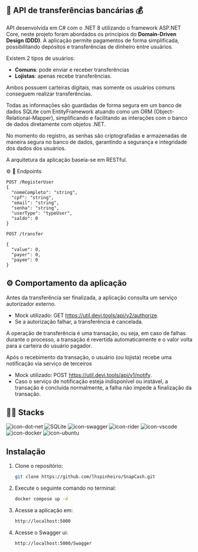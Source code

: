 ##  💸 API de transferências bancárias 💰

API desenvolvida em C# com o .NET 8 utilizando o framework ASP.NET Core, neste projeto foram abordados os princípios do **Domain-Driven Design (DDD)**.
A aplicação permite pagamentos de forma simplificada, possibilitando depósitos e transferências de dinheiro entre usuários. 

Existem 2 tipos de usuários: 
- **Comuns**: pode enviar e receber transferências
- **Lojistas**: apenas recebe transferências.

Ambos possuem carteiras digitais, mas somente os usuários comuns conseguem realizar transferências. 

Todas as informações são guardadas de forma segura em um banco de dados SQLite com EntityFramework atuando como um ORM (Object-Relational-Mapper), simplificando e facilitando as interações com o banco de dados diretamente com objetos .NET.

No momento do registro, as senhas são criptografadas e armazenadas de maneira segura no banco de dados, garantindo a segurança e integridade dos dados dos usuários.

A arquitetura da aplicação baseia-se em RESTful.

⚙️ 🔗 Endpoints

```
POST /RegisterUser
{
  "nomeCompleto": "string",
  "cpf": "string",
  "email": "string",
  "senha": "string",
  "userType": "typeUser",
  "saldo": 0
}

```

```
POST /transfer

{
  "value": 0,
  "payer": 0,
  "payee": 0
}
```

## ⚙️ Comportamento da aplicação 

Antes da transferência ser finalizada, a aplicação consulta um serviço autorizador externo.
- Mock utilizado: GET https://util.devi.tools/api/v2/authorize.
- Se a autorização falhar, a transferência é cancelada.

A operação de transferência é uma transação, ou seja, em caso de falhas durante o processo, a transação é revertida automaticamente e o valor volta para a carteira do usuário pagador.

Após o recebimento da transação, o usuário (ou lojista) recebe uma notificação via serviço de terceiros
- Mock utilizado: POST https://util.devi.tools/api/v1/notify.
- Caso o serviço de notificação esteja indisponível ou instável, a transação é concluída normalmente, a falha não impede a finalização da transação.


## 👨‍💻 Stacks

![icon-dot-net]
![SQLite]
![icon-swagger]
![icon-rider]
![icon-vscode]
![icon-docker]
![icon-ubuntu]


## Instalação 

1. Clone o repositório: 
    ```sh
    git clone https://github.com/lhspinheiro/SnapCash.git
     ```
2. Execute o seguinte comando no terminal:
    ```sh
    docker compose up -d
     ```
3. Acesse a aplicação em:
    ```sh
    http://localhost:5000 
     ```
4. Acesse o Swagger ui:
    ```sh
    http://localhost:5000/Swagger 
     ```

 <!-- Icons -->
[icon-dot-net]: https://img.shields.io/badge/.NET-512BD4?logo=dotnet&logoColor=fff&style=for-the-badge
[SQLite]: https://img.shields.io/badge/SQLite-003B57?logo=sqlite&logoColor=fff&style=for-the-badge
[icon-swagger]: https://img.shields.io/badge/Swagger-85EA2D?logo=swagger&logoColor=000&style=for-the-badge
[icon-rider]: https://img.shields.io/badge/Rider-000?logo=rider&logoColor=fff&style=for-the-badge
[icon-vscode]: https://img.shields.io/badge/Visual%20Studio%20Code-0078d7.svg?style=for-the-badge&logo=visual-studio-code&logoColor=white
[icon-ubuntu]: https://img.shields.io/badge/Ubuntu-E95420?logo=ubuntu&logoColor=fff&style=for-the-badge
[icon-docker]: https://img.shields.io/badge/docker-%230db7ed.svg?style=for-the-badge&logo=docker&logoColor=white







